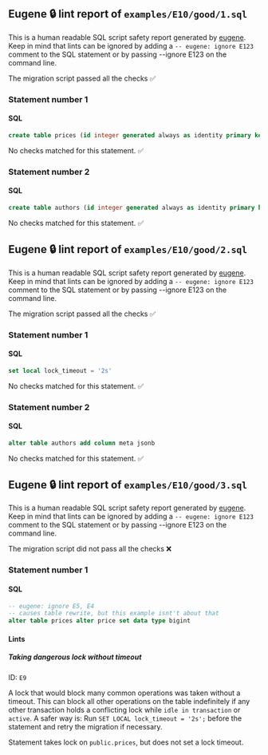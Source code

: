 ## Eugene 🔒 lint report of `examples/E10/good/1.sql`

This is a human readable SQL script safety report generated by [eugene](https://github.com/kaaveland/eugene).
Keep in mind that lints can be ignored by adding a `-- eugene: ignore E123` comment to the SQL statement
or by passing --ignore E123 on the command line.

The migration script passed all the checks ✅


### Statement number 1
#### SQL
```sql
create table prices (id integer generated always as identity primary key, price int not null)
```
No checks matched for this statement. ✅
### Statement number 2
#### SQL
```sql
create table authors (id integer generated always as identity primary key, name text not null)
```
No checks matched for this statement. ✅

## Eugene 🔒 lint report of `examples/E10/good/2.sql`

This is a human readable SQL script safety report generated by [eugene](https://github.com/kaaveland/eugene).
Keep in mind that lints can be ignored by adding a `-- eugene: ignore E123` comment to the SQL statement
or by passing --ignore E123 on the command line.

The migration script passed all the checks ✅


### Statement number 1
#### SQL
```sql
set local lock_timeout = '2s'
```
No checks matched for this statement. ✅
### Statement number 2
#### SQL
```sql
alter table authors add column meta jsonb
```
No checks matched for this statement. ✅

## Eugene 🔒 lint report of `examples/E10/good/3.sql`

This is a human readable SQL script safety report generated by [eugene](https://github.com/kaaveland/eugene).
Keep in mind that lints can be ignored by adding a `-- eugene: ignore E123` comment to the SQL statement
or by passing --ignore E123 on the command line.

The migration script did not pass all the checks ❌


### Statement number 1
#### SQL
```sql
-- eugene: ignore E5, E4
-- causes table rewrite, but this example isnt't about that
alter table prices alter price set data type bigint
```
#### Lints

##### Taking dangerous lock without timeout

ID: `E9`

A lock that would block many common operations was taken without a timeout. This can block all other operations on the table indefinitely if any other transaction holds a conflicting lock while `idle in transaction` or `active`. A safer way is: Run `SET LOCAL lock_timeout = '2s';` before the statement and retry the migration if necessary.

Statement takes lock on `public.prices`, but does not set a lock timeout.
